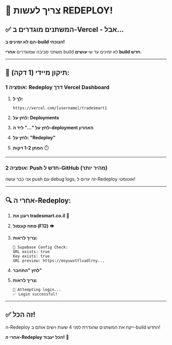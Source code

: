 # 🚀 צריך לעשות REDEPLOY!

## ✅ המשתנים מוגדרים ב-Vercel - אבל...

**הם לא זמינים ב-build הנוכחי!**

משתני סביבה שמוגדרים **אחרי** build לא זמינים עד ש-**עושים build חדש**.

---

## 🔄 תיקון מיידי (1 דקה):

### אופציה 1: Redeploy דרך Vercel Dashboard

1. **לך ל:**
   ```
   https://vercel.com/[username]/tradesmart1
   ```

2. **לחץ על: Deployments**

3. **לחץ על "..." ליד ה-deployment האחרון**

4. **לחץ על: "Redeploy"**

5. **המתן 1-2 דקות** ⏱️

---

### אופציה 2: Push חדש ל-GitHub (מהיר יותר)

אני כבר עושה push עם debug logs, זה יגרום ל-Redeploy אוטומטי!

---

## 🔍 אחרי ה-Redeploy:

1. **רענן את tradesmart.co.il** 🔄

2. **פתח קונסול (F12)** 👁️

3. **צריך לראות:**
   ```
   🔧 Supabase Config Check:
   URL exists: true
   Key exists: true
   URL preview: https://eoyuwxtflvadlrny...
   ```

4. **לחץ "התחבר"**

5. **צריך לראות:**
   ```
   🔐 Attempting login...
   ✅ Login successful!
   ```

---

## ✅ זה הכל!

ה-Redeploy ייקח את המשתנים שהגדרת לפני 4 שעות וישים אותם ב-build החדש!

**אחרי ה-Redeploy הכל יעבוד!** 💪

